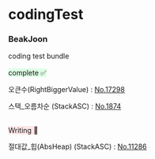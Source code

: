 # codingTest
### BeakJoon

coding test bundle
<br><br>
<span style="background-color:#DCFFE4">complete ✅ </span>

오큰수(RightBiggerValue) : [No.17298][No.17298link]

[No.17298link]: ./codingTest/BeakJoon/No.17298/No.17298.md

스택_오름차순 (StackASC) : [No.1874][No.1874link]

[No.1874link]: ./codingTest/BeakJoon/No.1874/No.1874.md

<br>
<span style="background-color:#FFE6E6">Writing 🤔 </span>

절대값_힙(AbsHeap) (StackASC) : [No.11286][No.11286link]

[No.11286link]: ./codingTest/BeakJoon/No.11286/No.11286.md
